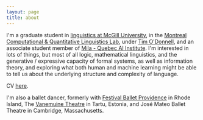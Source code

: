 ```yaml
---
layout: page
title: about
---
```


I'm a graduate student in [linguistics at McGill University](https://mcgill.ca/linguistics/), in the [Montreal Computational & Quantitative Linguistics Lab](https://mcqll.org/), under [Tim O'Donnell](https://people.linguistics.mcgill.ca/~timothy.odonnell/), and an associate student member of [Mila - Quebec AI Institute](https://mila.quebec/).  I'm interested in lots of things, but most of all logic, mathematical linguistics, and the generative / expressive capacity of formal systems, as well as information theory, and exploring what both human and machine learning might be able to tell us about the underlying structure and complexity of language.

CV [here](/assets/jlh-academic_cv.pdf).

I'm also a ballet dancer, formerly with [Festival Ballet Providence](http://www.festivalballetprovidence.org) in Rhode Island, The [Vanemuine Theatre](https://www.vanemuine.ee/people/jacob-hoover/?lang=en) in Tartu, Estonia, and José Mateo Ballet Theatre in Cambridge, Massachusetts.
